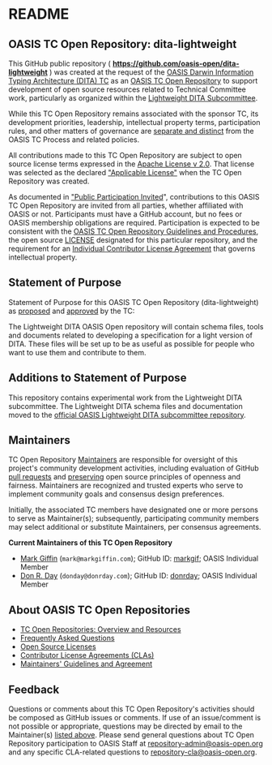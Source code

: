 <div>
<h1>README</h1>

<div>
<h2><a id="readme-general">OASIS TC Open Repository: dita-lightweight</a></h2>

<p>This GitHub public repository ( <b><a href="https://github.com/oasis-open/dita-lightweight">https://github.com/oasis-open/dita-lightweight</a></b> ) was created at the request of the <a href="https://www.oasis-open.org/committees/dita/">OASIS Darwin Information Typing Architecture (DITA) TC</a> as an <a href="https://www.oasis-open.org/resources/open-repositories/">OASIS TC Open Repository</a> to support development of open source resources related to Technical Committee work, particularly as organized within the <a href="https://www.oasis-open.org/committees/tc_home.php?wg_abbrev=dita-lightweight-dita">Lightweight DITA Subcommittee</a>.</p>

<p>While this TC Open Repository remains associated with the sponsor TC, its development priorities, leadership, intellectual property terms, participation rules, and other matters of governance are <a href="https://github.com/oasis-open/dita-lightweight/blob/master/CONTRIBUTING.md#governance-distinct-from-oasis-tc-process">separate and distinct</a> from the OASIS TC Process and related policies.</p>

<p>All contributions made to this TC Open Repository are subject to open source license terms expressed in the <a href="https://www.oasis-open.org/sites/www.oasis-open.org/files/Apache-LICENSE-2.0.txt">Apache License v 2.0</a>.  That license was selected as the declared <a href="https://www.oasis-open.org/resources/open-repositories/licenses">"Applicable License"</a> when the TC Open Repository was created.</p>

<p>As documented in <a href="https://github.com/oasis-open/dita-lightweight/blob/master/CONTRIBUTING.md#public-participation-invited">"Public Participation Invited</a>", contributions to this OASIS TC Open Repository are invited from all parties, whether affiliated with OASIS or not.  Participants must have a GitHub account, but no fees or OASIS membership obligations are required.  Participation is expected to be consistent with the <a href="https://www.oasis-open.org/policies-guidelines/open-repositories">OASIS TC Open Repository Guidelines and Procedures</a>, the open source <a href="https://github.com/oasis-open/dita-lightweight/blob/master/LICENSE">LICENSE</a> designated for this particular repository, and the requirement for an <a href="https://www.oasis-open.org/resources/open-repositories/cla/individual-cla">Individual Contributor License Agreement</a> that governs intellectual property.</p>

</div>

<div>
<h2><a id="purposeStatement">Statement of Purpose</a></h2>

<p>Statement of Purpose for this OASIS TC Open Repository (dita-lightweight) as <a href="https://lists.oasis-open.org/archives/dita/201603/msg00008.html">proposed</a> and <a href="https://lists.oasis-open.org/archives/dita/201603/msg00030.html">approved</a> by the TC:</p>

<p>The Lightweight DITA OASIS Open repository will contain schema files, tools and documents related to developing a specification for a light version of DITA. These files will be set up to be as useful as possible for people who want to use them and contribute to them.</p>

</div>

<div><h2><a id="purposeClarifications">Additions to Statement of Purpose</a></h2>

<p>This repository contains experimental work from the Lightweight DITA subcommittee. The Lightweight DITA schema files and documentation moved to the <a href="https://github.com/oasis-tcs/dita-lwdita">official OASIS Lightweight DITA subcommittee repository</a>.</p>
</div>

<div>
<h2><a id="maintainers">Maintainers</a></h2>

<p>TC Open Repository <a href="https://www.oasis-open.org/resources/open-repositories/maintainers-guide">Maintainers</a> are responsible for oversight of this project's community development activities, including evaluation of GitHub <a href="https://github.com/oasis-open/dita-lightweight/blob/master/CONTRIBUTING.md#fork-and-pull-collaboration-model">pull requests</a> and <a href="https://www.oasis-open.org/policies-guidelines/open-repositories#repositoryManagement">preserving</a> open source principles of openness and fairness. Maintainers are recognized and trusted experts who serve to implement community goals and consensus design preferences.</p>

<p>Initially, the associated TC members have designated one or more persons to serve as Maintainer(s); subsequently, participating community members may select additional or substitute Maintainers, per consensus agreements.</p>

<p><b><a id="currentMaintainers">Current Maintainers of this TC Open Repository</a></b></p>

<ul>

<li><a href="mailto:mark@markgiffin.com">Mark Giffin</a> (<code>mark@markgiffin.com</code>); GitHub ID: <a href="https://github.com/markgif">markgif</a>; OASIS Individual Member</li>

<!--<li><a href="mailto:mpriestl@ca.ibm.com">Michael Priestley</a> (<code>mpriestl@ca.ibm.com</code>); GitHub ID: <a href="https://github.com/">NNNN</a>; <a href="http://www.ibm.com/">IBM</a></li> -->

<!-- <li><a href="mailto:cevia@vt.edu">Carlos Evia</a> (<code>cevia@vt.edu</code>); GitHub ID: <a href="https://github.com/carlosevia">carlosevia</a>; <a href="http://liberalarts.vt.edu/departments-and-schools/department-of-english.html">Virginia Tech</a></li> -->

<li><a href="mailto:donday@donrday.com">Don R. Day</a> (<code>donday@donrday.com</code>); GitHub ID: <a href="https://github.com/donrday">donrday</a>; OASIS Individual Member</li>

</ul>
</div>

<div><h2><a id="aboutOpenRepos">About OASIS TC Open Repositories</a></h2>

<p><ul>
<li><a href="https://www.oasis-open.org/resources/open-repositories/">TC Open Repositories: Overview and Resources</a></li>
<li><a href="https://www.oasis-open.org/resources/open-repositories/faq">Frequently Asked Questions</a></li>
<li><a href="https://www.oasis-open.org/resources/open-repositories/licenses">Open Source Licenses</a></li>
<li><a href="https://www.oasis-open.org/resources/open-repositories/cla">Contributor License Agreements (CLAs)</a></li>
<li><a href="https://www.oasis-open.org/resources/open-repositories/maintainers-guide">Maintainers' Guidelines and Agreement</a></li>
</ul></p>

</div>

<div><h2><a id="feedback">Feedback</a></h2>

<p>Questions or comments about this TC Open Repository's activities should be composed as GitHub issues or comments. If use of an issue/comment is not possible or appropriate, questions may be directed by email to the Maintainer(s) <a href="#currentMaintainers">listed above</a>.  Please send general questions about TC Open Repository participation to OASIS Staff at <a href="mailto:repository-admin@oasis-open.org">repository-admin@oasis-open.org</a> and any specific CLA-related questions to <a href="mailto:repository-cla@oasis-open.org">repository-cla@oasis-open.org</a>.</p>

</div></div>
